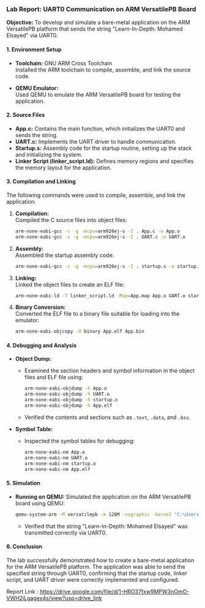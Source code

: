 
### Lab Report: UART0 Communication on ARM VersatilePB Board



**Objective:** To develop and simulate a bare-metal application on the ARM VersatilePB platform that sends the string "Learn-In-Depth: Mohamed Elsayed" via UART0.

#### **1. Environment Setup**

- **Toolchain:** GNU ARM Cross Toolchain  
  Installed the ARM toolchain to compile, assemble, and link the source code.
  
- **QEMU Emulator:**  
  Used QEMU to emulate the ARM VersatilePB board for testing the application.

#### **2. Source Files**

- **App.c:** Contains the main function, which initializes the UART0 and sends the string.
- **UART.c:** Implements the UART driver to handle communication.
- **Startup.s:** Assembly code for the startup routine, setting up the stack and initializing the system.
- **Linker Script (linker_script.ld):** Defines memory regions and specifies the memory layout for the application.

#### **3. Compilation and Linking**

The following commands were used to compile, assemble, and link the application:

1. **Compilation:**  
   Compiled the C source files into object files:
   ```bash
   arm-none-eabi-gcc -c -g -mcpu=arm926ej-s -I . App.c -o App.o
   arm-none-eabi-gcc -c -g -mcpu=arm926ej-s -I . UART.c -o UART.o
   ```
   
2. **Assembly:**  
   Assembled the startup assembly code:
   ```bash
   arm-none-eabi-gcc -c -g -mcpu=arm926ej-s -I . startup.s -o startup.o
   ```

3. **Linking:**  
   Linked the object files to create an ELF file:
   ```bash
   arm-none-eabi-ld -T linker_script.ld -Map=App.map App.o UART.o startup.o -o App.elf
   ```

4. **Binary Conversion:**  
   Converted the ELF file to a binary file suitable for loading into the emulator:
   ```bash
   arm-none-eabi-objcopy -O binary App.elf App.bin
   ```

#### **4. Debugging and Analysis**

- **Object Dump:**
   - Examined the section headers and symbol information in the object files and ELF file using:
     ```bash
     arm-none-eabi-objdump -h App.o
     arm-none-eabi-objdump -h UART.o
     arm-none-eabi-objdump -h startup.o
     arm-none-eabi-objdump -h App.elf
     ```
   - Verified the contents and sections such as `.text`, `.data`, and `.bss`.

- **Symbol Table:**
   - Inspected the symbol tables for debugging:
     ```bash
     arm-none-eabi-nm App.o
     arm-none-eabi-nm UART.o
     arm-none-eabi-nm startup.o
     arm-none-eabi-nm App.elf
     ```

#### **5. Simulation**

- **Running on QEMU:**
  Simulated the application on the ARM VersatilePB board using QEMU:
  ```bash
  qemu-system-arm -M versatilepb -m 128M -nographic -kernel "C:\Users\Dubai Store\Desktop\Lab1\App.bin"
  ```
  - Verified that the string "Learn-In-Depth: Mohamed Elsayed" was transmitted correctly via UART0.

#### **6. Conclusion**

The lab successfully demonstrated how to create a bare-metal application for the ARM VersatilePB platform. The application was able to send the specified string through UART0, confirming that the startup code, linker script, and UART driver were correctly implemented and configured.

Report Link : https://drive.google.com/file/d/1-HRO37fxw9MPW3nOmO-VWH2jLgagex4s/view?usp=drive_link
